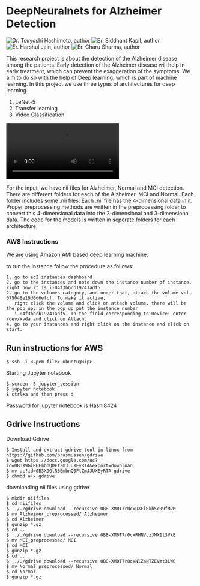 # DeepNeuralnets for Alzheimer Detection

 ![Dr. Tsuyoshi Hashimoto, author](https://img.shields.io/badge/Author-Dr.%20Tsuyoshi%20Hashimoto%20-green.svg)
 ![Er. Siddhant Kapil, author](https://img.shields.io/badge/Author-Er.%20Siddhant%20Kapil%20-blue.svg)
 ![Er. Harshul Jain, author](https://img.shields.io/badge/Author-Er.%20Harshul%20Jain%20-blue.svg)
 ![Er. Charu Sharma, author](https://img.shields.io/badge/Author-Er.%20Charu%20Sharma%20-blue.svg)

This research project is about the detection of the Alzheimer disease among the patients. Early detection of the Alzheimer disease will help in early treatment, which can prevent the exaggeration of the symptoms. We aim to do so with the help of Deep learning, which is part of machine learning. In this project we use three types of architectures for deep learning.

1. LeNet-5
2. Transfer learning
3. Video Classification

![Nii video](https://github.com/Tsuyoshi-Hashimoto/DeepNeuralnets--Alzheimer/blob/master/images/A6_130_S_4997.nii.avi)

For the input, we have nii files for Alzheimer, Normal and MCI detection. There are different folders for each of the Alzheimer, MCI and Normal. Each folder includes some .nii files. Each .nii file has the 4-dimensional data in it. Proper preprocessing methods are written in the preprocessing folder to convert this 4-dimensional data into the 2-dimensional and 3-dimensional data. The code for the models is written in seperate folders for each architecture.

### AWS Instructions

We are using Amazon AMI based deep learning machine.

to run the instance follow the procedure as follows:
```
1. go to ec2 instances dashboard
2. go to the instances and note down the instance number of instance. right now it is i-04f3bbcb19741adf5
2. go to the volumes category, and under that, attach the volume vol-075048e19d6d6efcf. To make it active,
   right click the volume and click on attach volume. there will be the pop up. in the pop up put the instance number 
   i-04f3bbcb19741adf5. In the field corresponding to Device: enter /dev/xvda and click on Attach.
4. go to your instances and right click on the instance and click on start.
```

## Run instructions for AWS
```
$ ssh -i <.pem file> ubuntu@<ip>
```

Starting Jupyter notebook
```
$ screen -S jupyter_session
$ jupyter notebook
$ ctrl+a and then press d
```
Password for jupyter notebook is Hashi8424

## Gdrive Instructions
Download Gdrive
```
$ Install and extract gdrive tool in linux from https://github.com/prasmussen/gdrive
$ wget https://docs.google.com/uc?id=0B3X9GlR6EmbnQ0FtZmJJUXEyRTA&export=download
$ mv uc?id=0B3X9GlR6EmbnQ0FtZmJJUXEyRTA gdrive
$ chmod a+x gdrive
```

downloading nii files using gdrive
```
$ mkdir niifiles
$ cd niifiles
$ .././gdrive download --recursive 0B8-XM0T7r0cxUXFlRkh5c09fM2M
$ mv Alzheimer_preprocessed/ Alzheimer
$ cd Alzheimer
$ gunzip *.gz
$ cd ..
$ .././gdrive download --recursive 0B8-XM0T7r0cxRHNVczJMX1l3VkE
$ mv MCI_preprocessed/ MCI
$ cd MCI
$ gunzip *.gz
$ cd ..
$ .././gdrive download --recursive 0B8-XM0T7r0cxNlZaNTZEVmt3LW8
$ mv Normal_preprocessed/ Normal
$ cd Normal
$ gunzip *.gz
```
